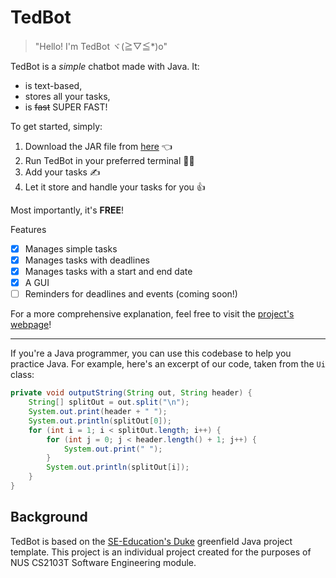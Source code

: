 # TedBot
> "Hello! I'm TedBot ヾ(≧▽≦*)o"

TedBot is a _simple_ chatbot made with Java. It:
* is text-based,
* stores all your tasks,
* is ~~fast~~ SUPER FAST!

To get started, simply:
1. Download the JAR file from [here](https://github.com/Berted/ip/releases) 👈
1. Run TedBot in your preferred terminal 👩‍💻
1. Add your tasks ✍
1. Let it store and handle your tasks for you 👍

Most importantly, it's **FREE**!

Features
- [x] Manages simple tasks
- [x] Manages tasks with deadlines
- [x] Manages tasks with a start and end date
- [x] A GUI
- [ ] Reminders for deadlines and events (coming soon!)

For a more comprehensive explanation, feel free to visit the [project's webpage](https://berted.github.io/ip)!

---

If you're a Java programmer, you can use this codebase to help you practice Java. 
For example, here's an excerpt of our code, taken from the `Ui` class:
```java
private void outputString(String out, String header) {
    String[] splitOut = out.split("\n");
    System.out.print(header + " ");
    System.out.println(splitOut[0]);
    for (int i = 1; i < splitOut.length; i++) {
        for (int j = 0; j < header.length() + 1; j++) {
            System.out.print(" ");
        }
        System.out.println(splitOut[i]);
    }
}
```

## Background

TedBot is based on the [SE-Education's Duke](https://github.com/se-edu/duke) greenfield
Java project template. This project is an individual project created for the purposes 
of NUS CS2103T Software Engineering module.

